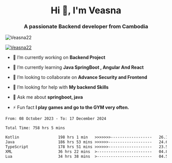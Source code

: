 <h1 align="center">Hi 👋, I'm Veasna</h1>
<h3 align="center">A passionate Backend developer from Cambodia</h3>

<p align="left"> <img src="https://komarev.com/ghpvc/?username=Veasna22&label=Profile%20views&color=0e75b6&style=flat" alt="Veasna22" /> </p>

<p align="left"> <a href="https://github.com/ryo-ma/github-profile-trophy"><img src="https://github-profile-trophy.vercel.app/?username=veasna22&theme=dracula" alt="Veasna22" /></a> </p>

- 🔭 I’m currently working on **Backend Project**

- 🌱 I’m currently learning **Java SpringBoot , Angular And React**

- 👯 I’m looking to collaborate on **Advance Security and Frontend**

- 🤝 I’m looking for help with **My backend Skills**

- 💬 Ask me about **springboot, java**

- ⚡ Fun fact **I play games and go to the GYM very often.**

<!--START_SECTION:waka-->

```txt
From: 08 October 2023 - To: 17 December 2024

Total Time: 758 hrs 5 mins

Kotlin                 198 hrs 1 min   >>>>>>>------------------   26.12 %
Java                   186 hrs 53 mins >>>>>>-------------------   24.65 %
TypeScript             178 hrs 51 mins >>>>>>-------------------   23.59 %
XML                    36 hrs 22 mins  >------------------------   04.80 %
Lua                    34 hrs 38 mins  >------------------------   04.57 %
```

<!--END_SECTION:waka-->
